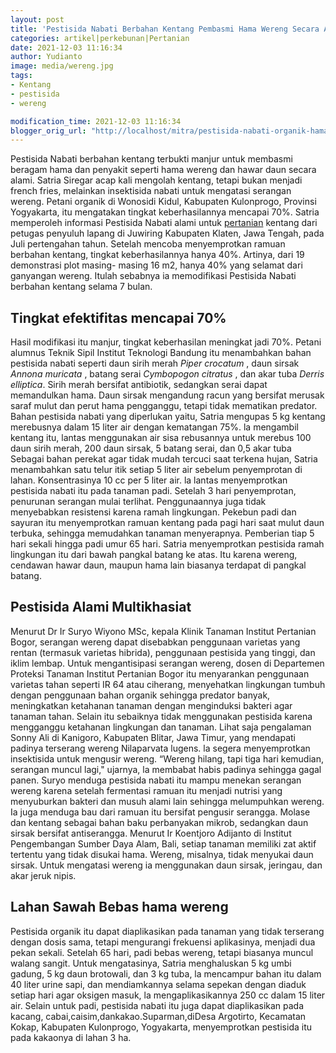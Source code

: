 ```yaml
---
layout: post
title: 'Pestisida Nabati Berbahan Kentang Pembasmi Hama Wereng Secara Alami'
categories: artikel|perkebunan|Pertanian
date: 2021-12-03 11:16:34
author: Yudianto
image: media/wereng.jpg
tags:
- Kentang
- pestisida
- wereng

modification_time: 2021-12-03 11:16:34
blogger_orig_url: "http://localhost/mitra/pestisida-nabati-organik-hama-wereng.html"
---
```


Pestisida Nabati berbahan kentang terbukti manjur untuk membasmi beragam hama
dan penyakit seperti hama wereng dan hawar daun secara alami. Satria Siregar
acap kali mengolah kentang, tetapi bukan menjadi french fries, melainkan
insektisida nabati untuk mengatasi serangan wereng. Petani organik di Wonosidi
Kidul, Kabupaten Kulonprogo, Provinsi Yogyakarta, itu mengatakan tingkat
keberhasilannya mencapai 70%. Satria memperoleh informasi Pestisida Nabati
alami untuk [pertanian](http://127.0.0.1/mitra/pertanian "pertanian") kentang
dari petugas penyuluh lapang di Juwiring Kabupaten Klaten, Jawa Tengah, pada
Juli pertengahan tahun. Setelah mencoba menyemprotkan ramuan berbahan kentang,
tingkat keberhasilannya hanya 40%. Artinya, dari 19 demonstrasi plot masing-
masing 16 m2, hanya 40% yang selamat dari ganyangan wereng. Itulah sebabnya ia
memodifikasi Pestisida Nabati berbahan kentang selama 7 bulan.

## Tingkat efektifitas mencapai 70%

Hasil modifikasi itu manjur, tingkat keberhasilan meningkat jadi 70%. Petani
alumnus Teknik Sipil Institut Teknologi Bandung itu menambahkan bahan
pestisida nabati seperti daun sirih merah _Piper crocatum_ , daun sirsak
_Annona muricata_ , batang serai _Cymbopogon citratus_ , dan akar tuba _Derris
elliptica_. Sirih merah bersifat antibiotik, sedangkan serai dapat memandulkan
hama. Daun sirsak mengandung racun yang bersifat merusak saraf mulut dan perut
hama pengganggu, tetapi tidak mematikan predator. Bahan pestisida nabati yang
diperlukan yaitu, Satria mengupas 5 kg kentang merebusnya dalam 15 liter air
dengan kematangan 75%. la mengambil kentang itu, lantas menggunakan air sisa
rebusannya untuk merebus 100 daun sirih merah, 200 daun sirsak, 5 batang
serai, dan 0,5 akar tuba Sebagai bahan perekat agar tidak mudah tercuci saat
terkena hujan, Satria menambahkan satu telur itik setiap 5 liter air sebelum
penyemprotan di lahan. Konsentrasinya 10 cc per 5 liter air. la lantas
menyemprotkan pestisida nabati itu pada tanaman padi. Setelah 3 hari
penyemprotan, penurunan serangan mulai terlihat. Penggunaannya juga tidak
menyebabkan resistensi karena ramah lingkungan. Pekebun padi dan sayuran itu
menyemprotkan ramuan kentang pada pagi hari saat mulut daun terbuka, sehingga
memudahkan tanaman menyerapnya. Pemberian tiap 5 hari sekali hingga padi umur
65 hari. Satria menyemprotkan pestisida ramah lingkungan itu dari bawah
pangkal batang ke atas. Itu karena wereng, cendawan hawar daun, maupun hama
lain biasanya terdapat di pangkal batang.

## Pestisida Alami Multikhasiat

Menurut Dr Ir Suryo Wiyono MSc, kepala Klinik Tanaman Institut Pertanian
Bogor, serangan wereng dapat disebabkan penggunaan varietas yang rentan
(termasuk varietas hibrida), penggunaan pestisida yang tinggi, dan iklim
lembap. Untuk mengantisipasi serangan wereng, dosen di Departemen Proteksi
Tanaman Institut Pertanian Bogor itu menyarankan penggunaan varietas tahan
seperti IR 64 atau ciherang, menyehatkan lingkungan tumbuh dengan penggunaan
bahan organik sehingga predator banyak, meningkatkan ketahanan tanaman dengan
menginduksi bakteri agar tanaman tahan. Selain itu sebaiknya tidak menggunakan
pestisida karena mengganggu ketahanan lingkungan dan tanaman. Lihat saja
pengalaman Sonny Ali di Kanigoro, Kabupaten Blitar, Jawa Timur, yang mendapati
padinya terserang wereng Nilaparvata lugens. la segera menyemprotkan
insektisida untuk mengusir wereng. “Wereng hilang, tapi tiga hari kemudian,
serangan muncul lagi," ujarnya, la membabat habis padinya sehingga gagal
panen. Suryo menduga pestisida nabati itu mampu menekan serangan wereng karena
setelah fermentasi ramuan itu menjadi nutrisi yang menyuburkan bakteri dan
musuh alami lain sehingga melumpuhkan wereng. Ia juga menduga bau dari ramuan
itu bersifat pengusir serangga. Molase dan kentang sebagai bahan baku
perbanyakan mikrob, sedangkan daun sirsak bersifat antiserangga. Menurut Ir
Koentjoro Adijanto di Institut Pengembangan Sumber Daya Alam, Bali, setiap
tanaman memiliki zat aktif tertentu yang tidak disukai hama. Wereng, misalnya,
tidak menyukai daun sirsak. Untuk mengatasi wereng ia menggunakan daun sirsak,
jeringau, dan akar jeruk nipis.

## Lahan Sawah Bebas hama wereng

Pestisida organik itu dapat diaplikasikan pada tanaman yang tidak terserang
dengan dosis sama, tetapi mengurangi frekuensi aplikasinya, menjadi dua pekan
sekali. Setelah 65 hari, padi bebas wereng, tetapi biasanya muncul walang
sangit. Untuk mengatasinya, Satria menghaluskan 5 kg umbi gadung, 5 kg daun
brotowali, dan 3 kg tuba, la mencampur bahan itu dalam 40 liter urine sapi,
dan mendiamkannya selama sepekan dengan diaduk setiap hari agar oksigen masuk,
la mengaplikasikannya 250 cc dalam 15 liter air. Selain untuk padi, pestisida
nabati itu juga dapat diaplikasikan pada kacang,
cabai,caisim,dankakao.Suparman,diDesa Argotirto, Kecamatan Kokap, Kabupaten
Kulonprogo, Yogyakarta, menyemprotkan pestisida itu pada kakaonya di lahan 3
ha.


